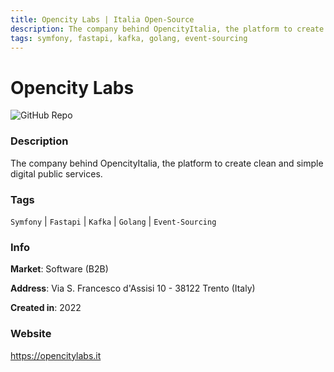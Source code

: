 ```yaml
---
title: Opencity Labs | Italia Open-Source
description: The company behind OpencityItalia, the platform to create clean and simple digital public services.
tags: symfony, fastapi, kafka, golang, event-sourcing
---
```

        

# Opencity Labs

![GitHub Repo](https://img.shields.io/static/v1?label=category&message=companies&color=green)

### Description

The company behind OpencityItalia, the platform to create clean and simple digital public services.

### Tags

`Symfony` | `Fastapi` | `Kafka` | `Golang` | `Event-Sourcing`

### Info

**Market**: Software (B2B)

**Address**: Via S. Francesco d'Assisi 10 - 38122 Trento (Italy)

**Created in**: 2022

### Website

https://opencitylabs.it